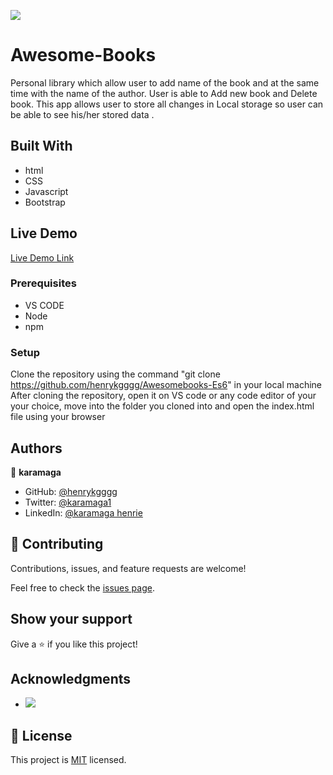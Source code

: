 ![](https://img.shields.io/badge/Microverse-blueviolet)
# Awesome-Books
Personal library which allow user to add name of the book and at the same time with the name of the author. User is able to Add new book and Delete book. This app allows user to store all changes in Local storage so user can be able to see his/her stored data .

## Built With

- html
- CSS
- Javascript
- Bootstrap



## Live Demo

[Live Demo Link]()



### Prerequisites
- VS CODE
- Node
- npm

### Setup
Clone the repository using the command "git clone https://github.com/henrykgggg/Awesomebooks-Es6" in your local machine
After cloning the repository, open it on VS code or any code editor of your your choice, move into the folder you cloned into and open the index.html file using your browser

## Authors


👤 **karamaga**

- GitHub: [@henrykgggg ](https://github.com/henrykgggg)
- Twitter: [@karamaga1](https://twitter.com/karamaga1)
- LinkedIn: [@karamaga henrie](https://www.linkedin.com/in/karamaga-henrie-35a539232/)

## 🤝 Contributing

Contributions, issues, and feature requests are welcome!

Feel free to check the [issues page](../../issues/).

## Show your support

Give a ⭐️ if you like this project!

## Acknowledgments

- ![](https://img.shields.io/badge/Microverse-blueviolet)

## 📝 License

This project is [MIT](./MIT.md) licensed.

